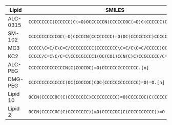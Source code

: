 | Lipid                 | SMILES                                                                                                
|-----------------------|----------------------------------------------------------------------------
| ALC-0315              | `CCCCCCCCC(CCCCCC)C(=O)OCCCCCCN(CCCCCCOC(=O)C(CCCCCC)CCCCCCCC)CCCCO`
| SM-102                | `CCCCCCCCCCCOC(=O)CCCCCN(CCCCCCCC(=O)OC(CCCCCCCC)CCCCCCCC)CCO`             
| MC3                   | `CCCCC\C=C/C\C=C/CCCCCCCCC(CCCCCCCC\C=C/C\C=C/CCCCC)OC(=O)CCCN(C)C`                    
| KC2                   | `CCCCC/C=C\C/C=C\CCCCCCCCC1(OC(CO1)CCN(C)C)CCCCCCCC/C=C\C/C=C\CCCCC`                      
| ALC-PEG               | `CCCCCCCCCCCCCCN(C(COCCOC)=O)CCCCCCCCCCCCCC.[n]`                     
| DMG-PEG               | `CCCCCCCCCCCCCC(OC(COCCOC)COC(CCCCCCCCCCCCC)=O)=O.[n]`      
| Lipid 10 	            |`OCCN(CCCCCOC(C(CCCCCCCC)CCCCCCCCCC)=O)CCCCCOC(C(CCCCCCCCCC))=O`
| Lipid 2               |`OCCN(CCCCCOC(C(CCCCCCCC))=O)CCCCCOC(C(CCCCCCCCCC))=O`
